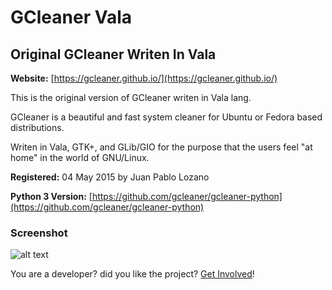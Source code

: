 # GCleaner Vala
## Original GCleaner Writen In Vala

__Website:__ [https://gcleaner.github.io/](https://gcleaner.github.io/)

This is the original version of GCleaner writen in Vala lang.

GCleaner is a beautiful and fast system cleaner for Ubuntu or Fedora based distributions.

Writen in Vala, GTK+, and GLib/GIO for the purpose that the users feel "at home" in the world of GNU/Linux.

__Registered:__ 04 May 2015 by Juan Pablo Lozano

__Python 3 Version:__ [https://github.com/gcleaner/gcleaner-python](https://github.com/gcleaner/gcleaner-python)


### Screenshot

![alt text](https://raw.githubusercontent.com/gcleaner/gcleaner-vala/master/screenshots/gcleaner_stable_vala_2.png "Vala stable_2 version of GCleaner")

You are a developer? did you like the project? [Get Involved](https://gcleaner.github.io/get_involved)!

